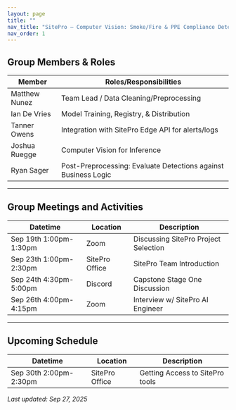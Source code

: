 ```yaml
---
layout: page
title: ""
nav_title: "SitePro – Computer Vision: Smoke/Fire & PPE Compliance Detection"
nav_order: 1
---
```


## Group Members & Roles

| Member | Roles/Responsibilities |
|---|---|
| Matthew Nunez | Team Lead / Data Cleaning/Preprocessing |
| Ian De Vries | Model Training, Registry, & Distribution |
| Tanner Owens | Integration with SitePro Edge API for alerts/logs |
| Joshua Ruegge | Computer Vision for Inference |
| Ryan Sager | Post-Preprocessing: Evaluate Detections against Business Logic |

---

## Group Meetings and Activities

| Datetime | Location | Description |
|---|---|---|
| Sep 19th 1:00pm-1:30pm | Zoom | Discussing SitePro Project Selection |
| Sep 23th 1:00pm-2:30pm | SitePro Office | SitePro Team Introduction |
| Sep 24th 4:30pm-5:00pm | Discord | Capstone Stage One Discussion |
| Sep 26th 4:00pm-4:15pm | Zoom | Interview w/ SitePro AI Engineer |

---

## Upcoming Schedule

| Datetime | Location | Description |
|---|---|---|
| Sep 30th 2:00pm-2:30pm | SitePro Office | Getting Access to SitePro tools |

_Last updated: Sep 27, 2025_
